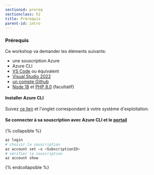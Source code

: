 ```yaml
---
sectionid: prereq
sectionclass: h2
title: Prérequis
parent-id: intro
---
```


### Prérequis

Ce workshop va demander les éléments suivants:

- une souscription Azure
- Azure CLI
- [VS Code](https://code.visualstudio.com/) ou équivalent
- [Visual Studio 2022](https://visualstudio.microsoft.com/fr/vs/)
- [un compte Github](https://github.com/join)
- [Node 18](https://nodejs.org/en/download) et [PHP 8.0](https://www.php.net/downloads.php) (facultatif)

#### Installer Azure CLI

Suivez [ce lien](https://docs.microsoft.com/fr-fr/cli/azure/install-azure-cli) et l'onglet correspondant à votre système d'exploitation.

#### Se connecter à sa souscription avec Azure CLI et le [portail](<https://portal.azure.com>)

{% collapsible %}

```bash
az login
# choisir la souscription 
az account set –s <SubscriptionID> 
# vérifier la souscription
az account show
```

{% endcollapsible %}
